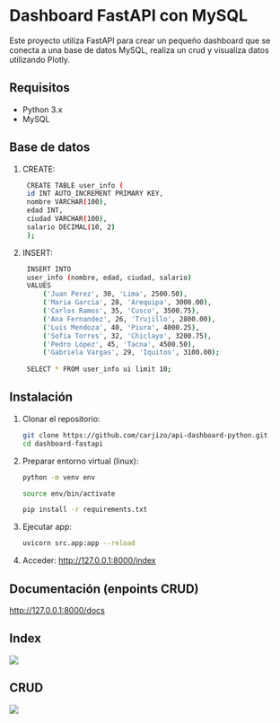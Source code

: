 # Dashboard FastAPI con MySQL

Este proyecto utiliza FastAPI para crear un pequeño dashboard que se conecta a una base de datos MySQL, realiza un crud y visualiza datos utilizando Plotly.

## Requisitos

- Python 3.x
- MySQL

## Base de datos 
1. CREATE:
   ```bash
    CREATE TABLE user_info (
    id INT AUTO_INCREMENT PRIMARY KEY,
    nombre VARCHAR(100),
    edad INT,
    ciudad VARCHAR(100),
    salario DECIMAL(10, 2)
    );
2. INSERT:
   ```bash
    INSERT INTO 
	user_info (nombre, edad, ciudad, salario)
    VALUES 
        ('Juan Perez', 30, 'Lima', 2500.50),
        ('Maria Garcia', 28, 'Arequipa', 3000.00),
        ('Carlos Ramos', 35, 'Cusco', 3500.75),
        ('Ana Fernandez', 26, 'Trujillo', 2800.00),
        ('Luis Mendoza', 40, 'Piura', 4000.25),
        ('Sofia Torres', 32, 'Chiclayo', 3200.75),
        ('Pedro López', 45, 'Tacna', 4500.50),
        ('Gabriela Vargas', 29, 'Iquitos', 3100.00);
    
    SELECT * FROM user_info ui limit 10;
## Instalación
1. Clonar el repositorio:
   ```bash
   git clone https://github.com/carjizo/api-dashboard-python.git
   cd dashboard-fastapi
2. Preparar entorno virtual (linux):
   ```bash
   python -m venv env

   source env/bin/activate

   pip install -r requirements.txt
3. Ejecutar app:
   ```bash
   uvicorn src.app:app --reload
4. Acceder: http://127.0.0.1:8000/index
## Documentación (enpoints CRUD)
http://127.0.0.1:8000/docs
## Index
![](./imgs/index.png)
## CRUD
![](./imgs/docs.png)